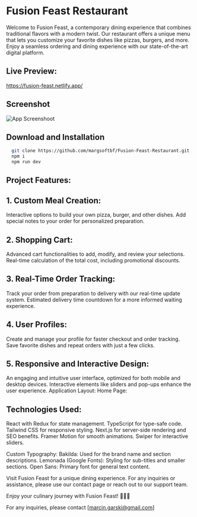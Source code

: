 # Fusion Feast Restaurant

Welcome to Fusion Feast, a contemporary dining experience that combines traditional flavors with a modern twist. Our restaurant offers a unique menu that lets you customize your favorite dishes like pizzas, burgers, and more. Enjoy a seamless ordering and dining experience with our state-of-the-art digital platform.

## Live Preview:

https://fusion-feast.netlify.app/

## Screenshot

![App Screenshoot](https://margsoftbf.github.io/Portfolio/assets/TerabitSupply.webp)

## Download and Installation

```bash
  git clone https://github.com/margsoftbf/Fusion-Feast-Restaurant.git
  npm i
  npm run dev
```


## Project Features:

## 1. Custom Meal Creation:
   Interactive options to build your own pizza, burger, and other dishes.
   Add special notes to your order for personalized preparation.
## 2. Shopping Cart:
   Advanced cart functionalities to add, modify, and review your selections.
   Real-time calculation of the total cost, including promotional discounts.
## 3. Real-Time Order Tracking:
   Track your order from preparation to delivery with our real-time update system.
   Estimated delivery time countdown for a more informed waiting experience.
## 4. User Profiles:
   Create and manage your profile for faster checkout and order tracking.
   Save favorite dishes and repeat orders with just a few clicks.
## 5. Responsive and Interactive Design:
   An engaging and intuitive user interface, optimized for both mobile and desktop devices.
   Interactive elements like sliders and pop-ups enhance the user experience.
   Application Layout:
   Home Page:

## Technologies Used:
React with Redux for state management.
TypeScript for type-safe code.
Tailwind CSS for responsive styling.
Next.js for server-side rendering and SEO benefits.
Framer Motion for smooth animations.
Swiper for interactive sliders.

Custom Typography:
Bakilda: Used for the brand name and section descriptions.
Lemonada (Google Fonts): Styling for sub-titles and smaller sections.
Open Sans: Primary font for general text content.


Visit Fusion Feast for a unique dining experience. For any inquiries or assistance, please use our contact page or reach out to our support team.

Enjoy your culinary journey with Fusion Feast! 🍔🍕🚀

For any inquiries, please contact [marcin.garski@gmail.com]